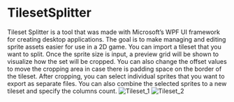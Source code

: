 # TilesetSplitter
Tileset Splitter is a tool that was made with Microsoft’s WPF UI framework for creating desktop applications. The goal is to make managing and editing sprite assets easier for use in a 2D game.
You can import a tileset that you want to split. Once the sprite size is input, a preview grid will be shown to visualize how the set will be cropped. You can also change the offset values to move the cropping area in case there is padding space on the border of the tileset. After cropping, you can select individual sprites that you want to export as separate files. You can also combine the selected sprites to a new tileset and specify the columns count.
![Tileset_1](https://user-images.githubusercontent.com/44486073/110533876-4a6c5300-80d3-11eb-9d8a-17ffe6378b1f.png)
![Tileset_2](https://user-images.githubusercontent.com/44486073/110533873-4a6c5300-80d3-11eb-95cd-28ecdb435cd7.png)
